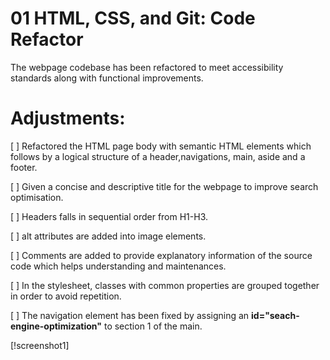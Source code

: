 # 01 HTML, CSS, and Git: Code Refactor

The webpage codebase has been refactored to meet accessibility standards along with functional improvements.  

# Adjustments:
[ ] Refactored the HTML page body with semantic HTML elements which follows by a logical structure of a header,navigations, main, aside and a footer.

[ ] Given a concise and descriptive title for the webpage to improve search optimisation.

[ ] Headers falls in sequential order from H1-H3.

[ ] alt attributes are added into image elements. 

[ ] Comments are added to provide explanatory information of the source code which helps understanding and maintenances.

[ ] In the stylesheet, classes with common properties are grouped together in order to avoid repetition.

[ ] The navigation element has been fixed by assigning an **id="seach-engine-optimization"** to section 1 of the main.  

[!screenshot1]